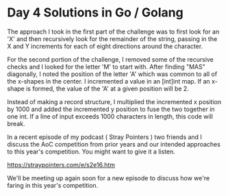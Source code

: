# Day 4 Solutions in Go / Golang

The approach I took in the first part of the challenge was to first look for an 'X' and then recursively look for the remainder of the string, passing in the X and Y increments for each of eight directions around the character.

For the second portion of the challenge, I removed some of the recursive checks and I looked for the letter 'M' to start with.  After finding "MAS" diagonally, I noted the position of the letter 'A' which was common to all of the x-shapes in the center.  I incremented a value in an [int]int map.  If an x-shape is formed, the value of the 'A' at a given position will be 2.

Instead of making a record structure, I multiplied the incremented x position by 1000 and added the incremented y position to fuse the two together in one int.  If a line of input exceeds 1000 characters in length, this code will break. 

In a recent episode of my podcast ( Stray Pointers ) two friends and I discuss the AoC competition from prior years and our intended approaches to this year's competition.  You might want to give it a listen.

https://straypointers.com/e/s2e16.htm

We'll be meeting up again soon for a new episode to discuss how we're faring in this year's competition.
